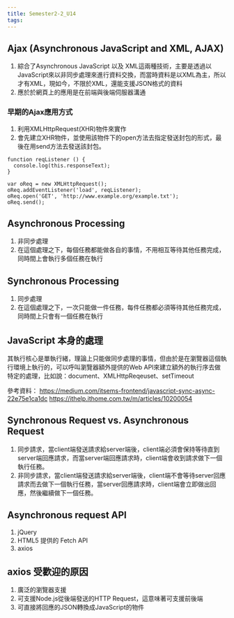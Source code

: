 ```yaml
---
title: Semester2-2_U14
tags:
---
```



## Ajax (Asynchronous JavaScript and XML, AJAX)
1. 綜合了Asynchronous JavaScript 以及 XML這兩種技術，主要是透過以JavaScript來以非同步處理來進行資料交換，而當時資料是以XML為主，所以才有XML，現如今，不限於XML，還能支援JSON格式的資料
2. 應於於網頁上的應用是在前端與後端伺服器溝通


### 早期的Ajax應用方式
1. 利用XMLHttpRequest(XHR)物件來實作
2. 會先建立XHR物件，並使用該物件下的open方法去指定發送封包的形式，最後在用send方法去發送該封包。


```
function reqListener () {
  console.log(this.responseText);
}

var oReq = new XMLHttpRequest();
oReq.addEventListener('load', reqListener);
oReq.open('GET', 'http://www.example.org/example.txt');
oReq.send();
```



## Asynchronous Processing
1. 非同步處理
2. 在這個處理之下，每個任務都能做各自的事情，不用相互等待其他任務完成，同時間上會執行多個任務在執行


## Synchronous Processing
1. 同步處理
2. 在這個處理之下，一次只能做一件任務，每件任務都必須等待其他任務完成，同時間上只會有一個任務在執行


## JavaScript 本身的處理
其執行核心是單執行緒，理論上只能做同步處理的事情，但由於是在瀏覽器這個執行環境上執行的，可以呼叫瀏覽器額外提供的Web API來建立額外的執行序去做特定的處理，比如說：document、XMLHttpReqeuset、setTimeout


參考資料：
https://medium.com/itsems-frontend/javascript-sync-async-22e75e1ca1dc
https://ithelp.ithome.com.tw/m/articles/10200054

## Synchronous Request vs. Asynchronous Request
1. 同步請求，當client端發送請求給server端後，client端必須會保持等待直到server端回應請求，而當server端回應請求時，client端會收到請求做下一個執行任務。
2. 非同步請求，當client端發送請求給server端後，client端不會等待server回應請求而去做下一個執行任務，當server回應請求時，client端會立即做出回應，然後繼續做下一個任務。




## Asynchronous request API
1. jQuery 
2. HTML5 提供的 Fetch API
3. axios


## axios 受歡迎的原因
1. 廣泛的瀏覽器支援
2. 可支援Node.js從後端發送的HTTP Request，這意味著可支援前後端
3. 可直接將回應的JSON轉換成JavaScript的物件
